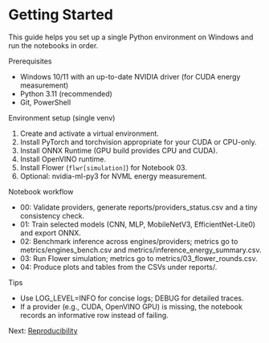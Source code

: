 # Getting Started

This guide helps you set up a single Python environment on Windows and run the notebooks in order.

Prerequisites
- Windows 10/11 with an up-to-date NVIDIA driver (for CUDA energy measurement)
- Python 3.11 (recommended)
- Git, PowerShell

Environment setup (single venv)
1) Create and activate a virtual environment.
2) Install PyTorch and torchvision appropriate for your CUDA or CPU-only.
3) Install ONNX Runtime (GPU build provides CPU and CUDA).
4) Install OpenVINO runtime.
5) Install Flower (`flwr[simulation]`) for Notebook 03.
6) Optional: nvidia-ml-py3 for NVML energy measurement.

Notebook workflow
- 00: Validate providers, generate reports/providers_status.csv and a tiny consistency check.
- 01: Train selected models (CNN, MLP, MobileNetV3, EfficientNet-Lite0) and export ONNX.
- 02: Benchmark inference across engines/providers; metrics go to metrics/engines_bench.csv and metrics/inference_energy_summary.csv.
- 03: Run Flower simulation; metrics go to metrics/03_flower_rounds.csv.
- 04: Produce plots and tables from the CSVs under reports/.

Tips
- Use LOG_LEVEL=INFO for concise logs; DEBUG for detailed traces.
- If a provider (e.g., CUDA, OpenVINO GPU) is missing, the notebook records an informative row instead of failing.

Next: [Reproducibility](./reproducibility.md)

